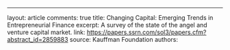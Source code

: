 ---
layout: article
comments: true
title: Changing Capital: Emerging Trends in Entrepreneurial Finance
excerpt: A survey of the state of the angel and venture capital market.
link: https://papers.ssrn.com/sol3/papers.cfm?abstract_id=2859883
source: Kauffman Foundation
authors:
